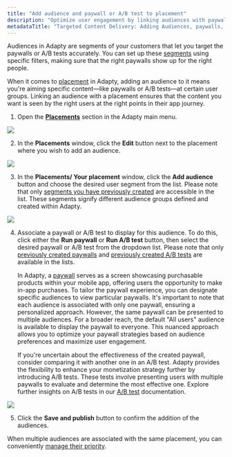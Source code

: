```yaml
---
title: "Add audience and paywall or A/B test to placement"
description: "Optimize user engagement by linking audiences with paywalls or A/B tests within Adapty placements, enabling personalized content delivery for specific user groups based on various filters. Learn how to enhance targeted content delivery and improve user experience"
metadataTitle: "Targeted Content Delivery: Adding Audiences, paywalls, and A/B tests to Placements in Adapty"
---
```


Audiences in Adapty are segments of your customers that let you target the paywalls or A/B tests accurately. You can set up these [segments](segments) using specific filters, making sure that the right paywalls show up for the right people.

When it comes to [placement](placements) in Adapty, adding an audience to it means you're aiming specific content—like paywalls or A/B tests—at certain user groups. Linking an audience with a placement ensures that the content you want is seen by the right users at the right points in their app journey.

1. Open the **[Placements](https://app.adapty.io/placements)** section in the Adapty main menu.

   
<div style={{ textAlign: 'center' }}>
  <img 
    src="https://files.readme.io/df6f87b-placements.png" 
    style={{ width: '700px', border: '1px solid grey' }}
  />
</div>




2. In the **Placements** window, click the **Edit** button next to the placement where you wish to add an audience.

   
<div style={{ textAlign: 'center' }}>
  <img 
    src="https://files.readme.io/fe7154d-new_placement.png" 
    style={{ width: '700px', border: '1px solid grey' }}
  />
</div>




3. In the **Placements/ Your placement** window, click the **Add audience** button and choose the desired user segment from the list. Please note that only [segments you have previously created](segments#creation) are accessible in the list. These segments signify different audience groups defined and created within Adapty.

   
<div style={{ textAlign: 'center' }}>
  <img 
    src="https://files.readme.io/d0d720f-Area.gif" 
    style={{ width: '700px', border: '1px solid grey' }}
  />
</div>




4. Associate a paywall or A/B test to display for this audience. To do this, click either the **Run paywall** or **Run A/B test** button, then select the desired paywall or A/B test from the dropdown list. Please note that only [previously created paywalls](paywalls#create-a-paywall) and [previously created A/B tests](ab-tests#creating-ab-test-from-ab-test-section) are available in the lists.

   In Adapty, a [paywall](paywalls) serves as a screen showcasing purchasable products within your mobile app, offering users the opportunity to make in-app purchases. To tailor the paywall experience, you can designate specific audiences to view particular paywalls. It's important to note that each audience is associated with only one paywall, ensuring a personalized approach. However, the same paywall can be presented to multiple audiences. For a broader reach, the default "All users" audience is available to display the paywall to everyone. This nuanced approach allows you to optimize your paywall strategies based on audience preferences and maximize user engagement.

   If you're uncertain about the effectiveness of the created paywall, consider comparing it with another one in an A/B test. Adapty provides the flexibility to enhance your monetization strategy further by introducing A/B tests. These tests involve presenting users with multiple paywalls to evaluate and determine the most effective one. Explore further insights on A/B tests in our [A/B test](ab-tests) documentation.

   
<div style={{ textAlign: 'center' }}>
  <img 
    src="https://files.readme.io/f23da25-Area.gif" 
    style={{ width: '700px', border: '1px solid grey' }}
  />
</div>




5. Click the **Save and publish** button to confirm the addition of the audiences.

When multiple audiences are associated with the same placement, you can conveniently [manage their priority](change-audience-priority).